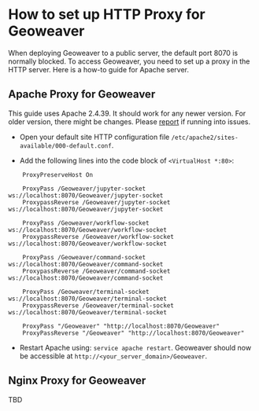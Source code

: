 
# How to set up HTTP Proxy for Geoweaver

When deploying Geoweaver to a public server, the default port 8070 is normally blocked. To access Geoweaver, you need to set up a proxy in the HTTP server. Here is a how-to guide for Apache server.

## Apache Proxy for Geoweaver

This guide uses Apache 2.4.39. It should work for any newer version. For older version, there might be changes. Please [report](https://github.com/ESIPFed/Geoweaver/issues) if running into issues.

* Open your default site HTTP configuration file `/etc/apache2/sites-available/000-default.conf`. 

* Add the following lines into the code block of `<VirtualHost *:80>`:

```
    ProxyPreserveHost On

    ProxyPass /Geoweaver/jupyter-socket ws://localhost:8070/Geoweaver/jupyter-socket
    ProxypassReverse /Geoweaver/jupyter-socket ws://localhost:8070/Geoweaver/jupyter-socket

    ProxyPass /Geoweaver/workflow-socket ws://localhost:8070/Geoweaver/workflow-socket
    ProxypassReverse /Geoweaver/workflow-socket ws://localhost:8070/Geoweaver/workflow-socket

    ProxyPass /Geoweaver/command-socket ws://localhost:8070/Geoweaver/command-socket
    ProxypassReverse /Geoweaver/command-socket ws://localhost:8070/Geoweaver/command-socket

    ProxyPass /Geoweaver/terminal-socket ws://localhost:8070/Geoweaver/terminal-socket
    ProxypassReverse /Geoweaver/terminal-socket ws://localhost:8070/Geoweaver/terminal-socket

    ProxyPass "/Geoweaver" "http://localhost:8070/Geoweaver"
    ProxyPassReverse "/Geoweaver" "http://localhost:8070/Geoweaver"
```

* Restart Apache using: `service apache restart`. Geoweaver should now be accessible at `http://<your_server_domain>/Geoweaver`.

## Nginx Proxy for Geoweaver

TBD

